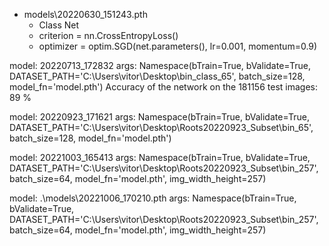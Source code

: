 - models\20220630_151243.pth
    - Class Net
    - criterion = nn.CrossEntropyLoss()
    - optimizer = optim.SGD(net.parameters(), lr=0.001, momentum=0.9)

model: 20220713_172832 args: Namespace(bTrain=True, bValidate=True, DATASET_PATH='C:\\Users\\vitor\\Desktop\\bin_class_65', batch_size=128, model_fn='model.pth') Accuracy of the network on the 181156 test images: 89 %

model: 20220923_171621 args: Namespace(bTrain=True, bValidate=True, DATASET_PATH='C:\\Users\\vitor\\Desktop\\Roots20220923_Subset\\bin_65', batch_size=128, model_fn='model.pth')

model: 20221003_165413 args: Namespace(bTrain=True, bValidate=True, DATASET_PATH='C:\\Users\\vitor\\Desktop\\Roots20220923_Subset\\bin_257', batch_size=64, model_fn='model.pth', img_width_height=257)

model: .\models\20221006_170210.pth args: Namespace(bTrain=True, bValidate=True, DATASET_PATH='C:\\Users\\vitor\\Desktop\\Roots20220923_Subset\\bin_257', batch_size=64, model_fn='model.pth', img_width_height=257)
